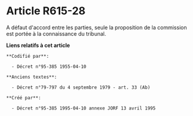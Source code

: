 # Article R615-28

A défaut d'accord entre les parties, seule la proposition de la commission est portée à la connaissance du tribunal.

**Liens relatifs à cet article**

	**Codifié par**:

	  - Décret n°95-385 1955-04-10

	**Anciens textes**:

	  - Décret n°79-797 du 4 septembre 1979 - art. 33 (Ab)

	**Créé par**:

	  - Décret n°95-385 1995-04-10 annexe JORF 13 avril 1995
